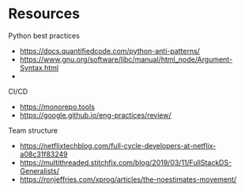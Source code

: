 # Resources



Python best practices
- https://docs.quantifiedcode.com/python-anti-patterns/
- https://www.gnu.org/software/libc/manual/html_node/Argument-Syntax.html
-

CI/CD
- https://monorepo.tools
- https://google.github.io/eng-practices/review/

Team structure
- https://netflixtechblog.com/full-cycle-developers-at-netflix-a08c31f83249
- https://multithreaded.stitchfix.com/blog/2019/03/11/FullStackDS-Generalists/
- https://ronjeffries.com/xprog/articles/the-noestimates-movement/
